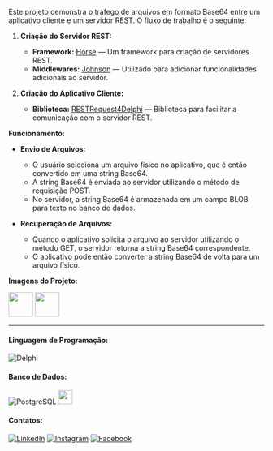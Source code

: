 Este projeto demonstra o tráfego de arquivos em formato Base64 entre um aplicativo cliente e um servidor REST. O fluxo de trabalho é o seguinte:

1. **Criação do Servidor REST:**
   - **Framework:** [Horse](https://github.com/HashLoad/horse) — Um framework para criação de servidores REST.
   - **Middlewares:** [Johnson](https://github.com/HashLoad/jhonson) — Utilizado para adicionar funcionalidades adicionais ao servidor.

2. **Criação do Aplicativo Cliente:**
   - **Biblioteca:** [RESTRequest4Delphi](https://github.com/viniciussanchez/RESTRequest4Delphi) — Biblioteca para facilitar a comunicação com o servidor REST.

**Funcionamento:**

- **Envio de Arquivos:**
  - O usuário seleciona um arquivo físico no aplicativo, que é então convertido em uma string Base64.
  - A string Base64 é enviada ao servidor utilizando o método de requisição POST.
  - No servidor, a string Base64 é armazenada em um campo BLOB para texto no banco de dados.

- **Recuperação de Arquivos:**
  - Quando o aplicativo solicita o arquivo ao servidor utilizando o método GET, o servidor retorna a string Base64 correspondente.
  - O aplicativo pode então converter a string Base64 de volta para um arquivo físico.

**Imagens do Projeto:**

<img src="https://github.com/janderson-silva/ExemploUploadFoto/assets/32645110/d7b269c3-3ee9-492c-ac04-248a6521b75b" height="48"/></a>
<img src="https://github.com/janderson-silva/ExemploUploadFoto/assets/32645110/2f1c1dd0-1b02-4140-93a4-2ad83375d4c7" height="48"/></a>

____________________________________________________________________________________________________________________________________________________________________

#### Linguagem de Programação:
![Delphi](https://img.shields.io/badge/Delphi_RAD_Studio-B22222?style=for-the-badge&logo=delphi&logoColor=white)

#### Banco de Dados:
![PostgreSQL](https://img.shields.io/badge/PostgreSQL-316192?style=for-the-badge&logo=postgresql&logoColor=white)
<img src="https://firebirdsql.org/img/about/logos/firebird-logo-32.png" height="28"/></a>

#### Contatos:
[![LinkedIn](https://img.shields.io/badge/LinkedIn-0077B5?style=for-the-badge&logo=linkedin&logoColor=white)](https://www.linkedin.com/in/janderson-silva-a2ab07b1/)
[![Instagram](https://img.shields.io/badge/Instagram-E4405F?style=for-the-badge&logo=instagram&logoColor=white)](https://www.instagram.com/janderson.silv/)
[![Facebook](https://img.shields.io/badge/Facebook-1877F2?style=for-the-badge&logo=facebook&logoColor=white)](https://www.facebook.com/janderson.silva.58)
